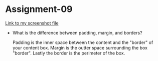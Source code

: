 # Assignment-09

[Link to my screenshot file](./media/screenshot.png)

- What is the difference between padding, margin, and borders?

    Padding is the inner space between the content and the "border" of your content box. Margin is the outter space surrounding the box "border". Lastly the border is the perimeter of the box.
